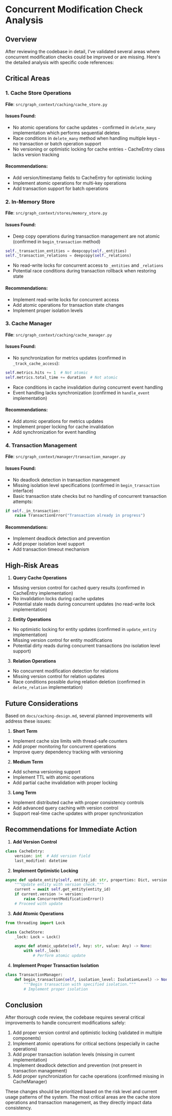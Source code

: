 # Concurrent Modification Check Analysis

## Overview
After reviewing the codebase in detail, I've validated several areas where concurrent modification checks could be improved or are missing. Here's the detailed analysis with specific code references:

## Critical Areas

### 1. Cache Store Operations
**File**: `src/graph_context/caching/cache_store.py`

#### Issues Found:
- No atomic operations for cache updates - confirmed in `delete_many` implementation which performs sequential deletes
- Race conditions in `delete_many` method when handling multiple keys - no transaction or batch operation support
- No versioning or optimistic locking for cache entries - CacheEntry class lacks version tracking

#### Recommendations:
- Add version/timestamp fields to CacheEntry for optimistic locking
- Implement atomic operations for multi-key operations
- Add transaction support for batch operations

### 2. In-Memory Store
**File**: `src/graph_context/stores/memory_store.py`

#### Issues Found:
- Deep copy operations during transaction management are not atomic (confirmed in `begin_transaction` method)
```python
self._transaction_entities = deepcopy(self._entities)
self._transaction_relations = deepcopy(self._relations)
```
- No read-write locks for concurrent access to `_entities` and `_relations`
- Potential race conditions during transaction rollback when restoring state

#### Recommendations:
- Implement read-write locks for concurrent access
- Add atomic operations for transaction state changes
- Implement proper isolation levels

### 3. Cache Manager
**File**: `src/graph_context/caching/cache_manager.py`

#### Issues Found:
- No synchronization for metrics updates (confirmed in `_track_cache_access`):
```python
self.metrics.hits += 1  # Not atomic
self.metrics.total_time += duration  # Not atomic
```
- Race conditions in cache invalidation during concurrent event handling
- Event handling lacks synchronization (confirmed in `handle_event` implementation)

#### Recommendations:
- Add atomic operations for metrics updates
- Implement proper locking for cache invalidation
- Add synchronization for event handling

### 4. Transaction Management
**File**: `src/graph_context/manager/transaction_manager.py`

#### Issues Found:
- No deadlock detection in transaction management
- Missing isolation level specifications (confirmed in `begin_transaction` interface)
- Basic transaction state checks but no handling of concurrent transaction attempts:
```python
if self._in_transaction:
    raise TransactionError("Transaction already in progress")
```

#### Recommendations:
- Implement deadlock detection and prevention
- Add proper isolation level support
- Add transaction timeout mechanism

## High-Risk Areas

1. **Query Cache Operations**
- Missing version control for cached query results (confirmed in CacheEntry implementation)
- No invalidation locks during cache updates
- Potential stale reads during concurrent updates (no read-write lock implementation)

2. **Entity Operations**
- No optimistic locking for entity updates (confirmed in `update_entity` implementation)
- Missing version control for entity modifications
- Potential dirty reads during concurrent transactions (no isolation level support)

3. **Relation Operations**
- No concurrent modification detection for relations
- Missing version control for relation updates
- Race conditions possible during relation deletion (confirmed in `delete_relation` implementation)

## Future Considerations

Based on `docs/caching-design.md`, several planned improvements will address these issues:

1. **Short Term**
- Implement cache size limits with thread-safe counters
- Add proper monitoring for concurrent operations
- Improve query dependency tracking with versioning

2. **Medium Term**
- Add schema versioning support
- Implement TTL with atomic operations
- Add partial cache invalidation with proper locking

3. **Long Term**
- Implement distributed cache with proper consistency controls
- Add advanced query caching with version control
- Support real-time cache updates with proper synchronization

## Recommendations for Immediate Action

1. **Add Version Control**
```python
class CacheEntry:
    version: int  # Add version field
    last_modified: datetime
```

2. **Implement Optimistic Locking**
```python
async def update_entity(self, entity_id: str, properties: Dict, version: int) -> bool:
    """Update entity with version check."""
    current = await self.get_entity(entity_id)
    if current.version != version:
        raise ConcurrentModificationError()
    # Proceed with update
```

3. **Add Atomic Operations**
```python
from threading import Lock

class CacheStore:
    _lock: Lock = Lock()

    async def atomic_update(self, key: str, value: Any) -> None:
        with self._lock:
            # Perform atomic update
```

4. **Implement Proper Transaction Isolation**
```python
class TransactionManager:
    def begin_transaction(self, isolation_level: IsolationLevel) -> None:
        """Begin transaction with specified isolation."""
        # Implement proper isolation
```

## Conclusion

After thorough code review, the codebase requires several critical improvements to handle concurrent modifications safely:

1. Add proper version control and optimistic locking (validated in multiple components)
2. Implement atomic operations for critical sections (especially in cache operations)
3. Add proper transaction isolation levels (missing in current implementation)
4. Implement deadlock detection and prevention (not present in transaction management)
5. Add proper synchronization for cache operations (confirmed missing in CacheManager)

These changes should be prioritized based on the risk level and current usage patterns of the system. The most critical areas are the cache store operations and transaction management, as they directly impact data consistency.
